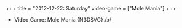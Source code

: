 +++
title = "2012-12-22: Saturday"
video-game = ["Mole Mania"]
+++


* Video Game: Mole Mania {N3DSVC} /b/